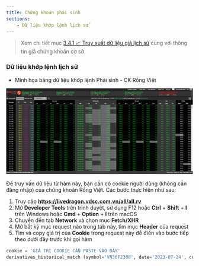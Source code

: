 ```yaml
---
title: Chứng khoán phái sinh
sections:
    - Dữ liệu khớp lệnh lịch sử
---
```


> Xem chi tiết mục [3.4.1 📈 Truy xuất dữ liệu giá lịch sử](#341--truy-xuất-dữ-liệu-giá-lịch-sử) cùng với thông tin giá chứng khoán cơ sở.

### Dữ liệu khớp lệnh lịch sử
- Minh họa bảng dữ liệu khớp lệnh Phái sinh - CK Rồng Việt

<div class="livedragon_derivative_match">
  <a href="assets/images/livedragon_derivative_history_match.png?raw=true" data-title="Minh họa bảng dữ liệu khớp lệnh Phái sinh - CK Rồng Việt" data-toggle="lightbox"><img class="img-responsive" src="assets/images/livedragon_derivative_history_match.png?raw=true" alt="screenshot" /></a>
  <a class="mask" href="assets/images/livedragon_derivative_history_match.png?raw=true" data-title="Minh họa bảng dữ liệu khớp lệnh Phái sinh - CK Rồng Việt" data-toggle="lightbox"><i class="icon fa fa-search-plus"></i></a>
</div>

Để truy vấn dữ liệu từ hàm này, bạn cần có cookie người dùng (không cần đăng nhập) của chứng khoán Rồng Việt. Các bước thực hiện như sau:
  1. Truy cập **https://livedragon.vdsc.com.vn/all/all.rv**
  2. Mở **Developer Tools** trên trình duyệt, sử dụng F12 hoặc **Ctrl** + **Shift** + **I** trên Windows hoặc **Cmd** + **Option** + **I** trên macOS
  3. Chuyển đến tab **Network** và chọn mục **Fetch/XHR**
  4. Mở bất kỳ mục request nào trong tab này, tìm mục **Header** của request
  5. Tìm và copy giá trị của **Cookie** trong request này để điền vào bước tiếp theo dưới đây trước khi gọi hàm

```python
cookie = 'GIÁ TRỊ COOKIE CẦN PASTE VÀO ĐÂY'
derivatives_historical_match (symbol='VN30F2308', date='2023-07-24', cookie=cookie)
```